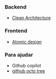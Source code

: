 ### Backend
- [Clean Architecture](https://medium.com/luizalabs/descomplicando-a-clean-architecture-cf4dfc4a1ac6) 

### Frontend
- [Atomic design](https://medium.com/rd-shipit/como-criar-componentes-react-com-uma-arquitetura-escal%C3%A1vel-usando-atomic-design-74a67aaf47e0)


### Para ajudar
- Github copilot
- [github octo tree](https://chrome.google.com/webstore/detail/octotree-github-code-tree/bkhaagjahfmjljalopjnoealnfndnagc)